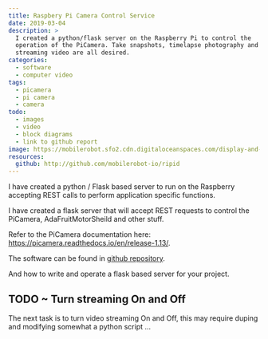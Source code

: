 ```yaml
---
title: Raspbery Pi Camera Control Service
date: 2019-03-04
description: >
  I created a python/flask server on the Raspberry Pi to control the
  operation of the PiCamera. Take snapshots, timelapse photography and
  streaming video are all desired.
categories:
  - software
  - computer video
tags:
  - picamera
  - pi camera
  - camera
todo: 
  - images
  - video
  - block diagrams
  - link to github report
image: https://mobilerobot.sfo2.cdn.digitaloceanspaces.com/display-and-motors.jpg
resources:
  github: http://github.com/mobilerobot-io/ripid
---
```


I have created a python / Flask based server to run on the Raspberry
accepting REST calls to perform application specific functions.

I have created a flask server that will accept REST requests to
control the PiCamera, AdaFruitMotorSheild and other stuff.
  

Refer to the PiCamera documentation here:
https://picamera.readthedocs.io/en/release-1.13/. 

The software can be found in [github
repository](http://github.com/mobilerobot-io/rpid). 

And how to write and operate a flask based server for your project. 

## TODO ~ Turn streaming On and Off

The next task is to turn video streaming On and Off, this may require
duping and modifying somewhat a python script ...



  
